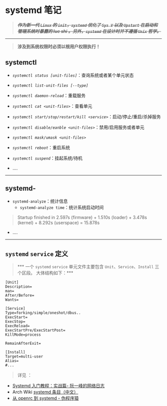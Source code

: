 <link href="../css/style.css" rel="stylesheet" type="text/css" />


# systemd 笔记

> ***~~作为新一代 `Linux` 的 `init`，`systemd` 优化了 `Sys V` 以及 `Upstart` 在启动和管理系统时暴露的 lue shi 。另外，`systemd` 在设计时并不遵循 `Unix` 哲学。~~***

------------------------ 

> **涉及到系统权限时必须以根用户权限执行！**

## systemctl

+ *`systemctl status [unit-files]`*：查询系统或者某个单元状态

+ *`systemctl list-unit-files [--type]`*

+ *`systemctl daemon-reload`*：重载服务

+ *`systemctl cat <unit-files>`*：查看单元

+ *`systemctl start/stop/restart/kill <service>`*：启动/停止/重启/杀掉服务

+ *`systemctl disable/eanble <unit-files>`*：禁用/启用服务或者单元

+ *`systemctl mask/umask <unit-files>`*

+ *`systemctl reboot`*：重启系统

+ *`systemctl suspend`*：挂起系统/待机

+ ....
 
 --------------------------- 

## systemd-

+ `systemd-analyze`：统计信息
  + `systemd-analyze time`：统计系统启动时间

> Startup finished in 2.597s (firmware) + 1.510s (loader) + 3.478s (kernel) + 8.292s (userspace) = 15.878s 

+ ....

---------------------

## `systemd` `service` 定义

> *** 一个 `systemd` `service` 单元文件主要包含 `Unit`、`Service`、`Install` 三个区段。 大体结构如下：***

```config
[Unit]
Description=
man=
After/Before=
Wants=

[Service]
Type=forking/simple/oneshot/dbus..
ExecStart=
ExecStop=
ExecReload=
ExecStartPre/ExecStartPost=
KillMode=process

RemainAfterExit=

[Install]
Target=multi-user
Alias=
#...
```

>  详见 ：

+ [Systemd 入门教程：实战篇- 阮一峰的网络日志](http://www.ruanyifeng.com/blog/2016/03/systemd-tutorial-part-two.html)
+ Arch Wiki [systemd 条目（中文）][arch_wiki]
+ [从 openrc 到 systemd - 伪程序猿](http://rca.is-programmer.com/2013/7/17/from-openrc-to-systemd.40004.html)

[arch_wiki]: https://wiki.archlinux.org/index.php/systemd_(%E7%AE%80%E4%BD%93%E4%B8%AD%E6%96%87)+ 

